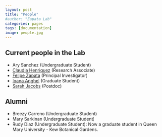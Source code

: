 ```yaml
---
layout: post
title: "People"
#author: "Zapata Lab"
categories: pages
tags: [documentation]
image: people.jpg
---
```


## Current people in the Lab

* Ary Sanchez (Undergraduate Student)
* [Claudia Henriquez](http://zapatalab.org/people/claudia.html) (Research Associate)
* [Felipe Zapata](http://zapatalab.org/people/felipe.html) (Principal Investigator)
* [Ioana Anghel](http://zapatalab.org/people/ioana.html) (Graduate Student)
* [Sarah Jacobs](https://www.sarahjjacobs.com) (Postdoc)

## Alumni

* Breezy Carreno (Undergraduate Student)
* Mary Sarkinan (Undergraduate Student)
* Rudy Diaz (Undergraduate Student): Now a graduate student in Queen Mary University - Kew Botanical Gardens.